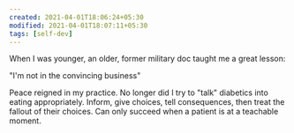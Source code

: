 ```yaml
---
created: 2021-04-01T18:06:24+05:30
modified: 2021-04-01T18:07:11+05:30
tags: [self-dev]
---
```


 When I was younger, an older, former military doc  taught me a great  lesson:

"I'm not in the convincing business"

Peace reigned in my practice. No longer did I try to "talk" diabetics into eating appropriately.  Inform,  give choices, tell consequences, then treat the fallout of their choices.
Can only succeed when a patient is at a teachable moment. 
